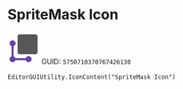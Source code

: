 # SpriteMask Icon
![](/img/SpriteMask%20Icon.png)
GUID: `5750710370767426130`
```
EditorGUIUtility.IconContent("SpriteMask Icon")
```

